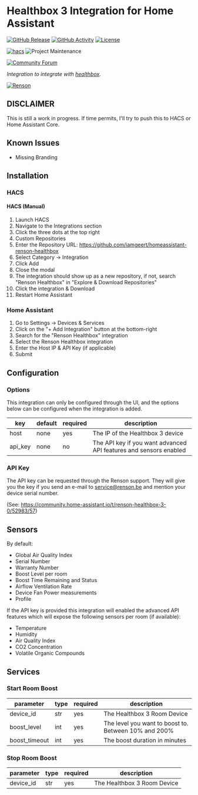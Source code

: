 # Healthbox 3 Integration for Home Assistant

[![GitHub Release][releases-shield]][releases]
[![GitHub Activity][commits-shield]][commits]
[![License][license-shield]](LICENSE)

[![hacs][hacsbadge]][hacs]
![Project Maintenance][maintenance-shield]

[![Community Forum][forum-shield]][forum]

_Integration to integrate with [healthbox][healthbox]._

[![Renson][rensonimg]][resonurl]

## DISCLAIMER
This is still a work in progress. If time permits, I'll try to push this to HACS or Home Assistant Core.

## Known Issues
- Missing Branding

## Installation

### HACS

<!-- #### If published

1. Launch HACS
1. Navigate to the Integrations section
1. "+ Explore & Add Repositories" button in the bottom-right
1. Search for "Renson Healthbox"
1. Select "Install this repository"
1. Restart Home Assistant -->

#### HACS (Manual)

1. Launch HACS
1. Navigate to the Integrations section
1. Click the three dots at the top right
1. Custom Repositories
1. Enter the Repository URL: https://github.com/iamgeert/homeassistant-renson-healthbox
1. Select Category -> Integration
1. Click Add
1. Close the modal
1. The integration should show up as a new repository, if not, search "Renson Healthbox" in "Explore & Download Repositories"
1. Click the integration & Download
1. Restart Home Assistant

### Home Assistant

1. Go to Settings -> Devices & Services
1. Click on the "+ Add Integration" button at the bottom-right
1. Search for the "Renson Healthbox" integration
1. Select the Renson Healthbox integration
1. Enter the Host IP & API Key (if applicable)
1. Submit


## Configuration

### Options

This integration can only be configured through the UI, and the options below can be configured when the integration is added.

| key       | default        | required | description                                     |
| --------- | -------------- | -------- | ----------------------------------------------- |
| host      | none      | yes      | The IP of the Healthbox 3 device               |
| api_key      | none           | no      | The API key if you want advanced API features and sensors enabled   |

### API Key
The API key can be requested through the Renson support. They will give you the key if you send an e-mail to  service@renson.be
and mention your device serial number.

(See: https://community.home-assistant.io/t/renson-healthbox-3-0/52983/57)

## Sensors
By default:
* Global Air Quality Index
* Serial Number
* Warranty Number
* Boost Level per room
* Boost Time Remaining and Status
* Airflow Ventilation Rate
* Device Fan Power measurements
* Profile

If the API key is provided this integration will enabled the advanced API features which will expose the following sensors per room (if available):
* Temperature
* Humidity
* Air Quality Index
* CO2 Concentration
* Volatile Organic Compounds

## Services
### Start Room Boost
| parameter       | type        | required | description                                     |
| --------- | -------------- | -------- | ----------------------------------------------- |
| device_id      | str      | yes      | The Healthbox 3 Room Device               |
| boost_level    | int           | yes      | The level you want to boost to. Between 10% and 200%  |
| boost_timeout    | int           | yes      | The boost duration in minutes  |

### Stop Room Boost
| parameter       | type        | required | description                                     |
| --------- | -------------- | -------- | ----------------------------------------------- |
| device_id      | str      | yes      | The Healthbox 3 Room Device               |


<!-- ## Contributions are welcome!

If you want to contribute to this please read the [Contribution guidelines](CONTRIBUTING.md) -->

<!-- *** -->

[healthbox]: https://github.com/iamgeert/homeassistant-renson-healthbox
[buymecoffee]: https://www.buymeacoffee.com/ludeeus
[buymecoffeebadge]: https://img.shields.io/badge/buy%20me%20a%20coffee-donate-yellow.svg?style=for-the-badge
[commits-shield]: https://img.shields.io/github/commit-activity/y/iamgeert/homeassistant-renson-healthbox.svg?style=for-the-badge
[commits]: https://github.com/iamgeert/homeassistant-renson-healthbox/commits/main
[hacs]: https://github.com/hacs/integration
[hacsbadge]: https://img.shields.io/badge/HACS-Custom-orange.svg?style=for-the-badge
[rensonimg]: https://www.renson.eu/Renson/media/Renson-images/renson-logo.png?ext=.png
[resonurl]: https://www.renson.eu/gd-gb/producten-zoeken/ventilatie/mechanische-ventilatie/units/healthbox-3-0
[forum-shield]: https://img.shields.io/badge/community-forum-brightgreen.svg?style=for-the-badge
[forum]: https://community.home-assistant.io/
[license-shield]: https://img.shields.io/github/license/iamgeert/homeassistant-renson-healthbox.svg?style=for-the-badge
[maintenance-shield]: https://img.shields.io/badge/maintainer-@iamgeert-blue.svg?style=for-the-badge
[releases-shield]: https://img.shields.io/github/release/iamgeert/homeassistant-renson-healthbox.svg?style=for-the-badge
[releases]: https://github.com/iamgeert/homeassistant-renson-healthbox/releases
